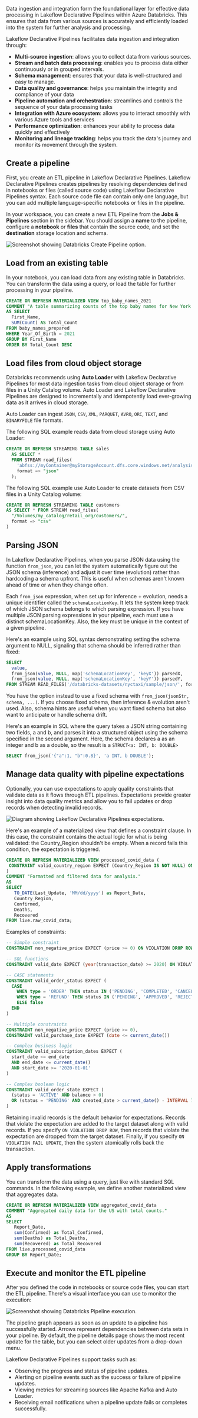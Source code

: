 Data ingestion and integration form the foundational layer for effective data processing in Lakeflow Declarative Pipelines within Azure Databricks. This ensures that data from various sources is accurately and efficiently loaded into the system for further analysis and processing. 

Lakeflow Declarative Pipelines facilitates data ingestion and integration through:

- **Multi-source ingestion**: allows you to collect data from various sources.
- **Stream and batch data processing**: enables you to process data either continuously or in grouped intervals.
- **Schema management**: ensures that your data is well-structured and easy to manage.
- **Data quality and governance**: helps you maintain the integrity and compliance of your data
- **Pipeline automation and orchestration**: streamlines and controls the sequence of your data processing tasks
- **Integration with Azure ecosystem**: allows you to interact smoothly with various Azure tools and services
- **Performance optimization**: enhances your ability to process data quickly and effectively
- **Monitoring and lineage tracking**: helps you track the data's journey and monitor its movement through the system.

## Create a pipeline

First, you create an ETL pipeline in Lakeflow Declarative Pipelines. Lakeflow Declarative Pipelines creates pipelines by resolving dependencies defined in notebooks or files (called source code) using Lakeflow Declarative Pipelines syntax. Each source code file can contain only one language, but you can add multiple language-specific notebooks or files in the pipeline. 

In your workspace, you can create a new ETL Pipeline from the **Jobs & Pipelines** section in the sidebar. You should assign a **name** to the pipeline, configure a **notebook** or **files** that contain the source code, and set the **destination** storage location and schema. 

![Screenshot showing Databricks Create Pipeline option.](../media/create-pipeline.png)

## Load from an existing table

In your notebook, you can load data from any existing table in Databricks. You can transform the data using a query, or load the table for further processing in your pipeline.

```sql
CREATE OR REFRESH MATERIALIZED VIEW top_baby_names_2021
COMMENT "A table summarizing counts of the top baby names for New York for 2021."
AS SELECT
  First_Name,
  SUM(Count) AS Total_Count
FROM baby_names_prepared
WHERE Year_Of_Birth = 2021
GROUP BY First_Name
ORDER BY Total_Count DESC
```

## Load files from cloud object storage

Databricks recommends using **Auto Loader** with Lakeflow Declarative Pipelines for most data ingestion tasks from cloud object storage or from files in a Unity Catalog volume. Auto Loader and Lakeflow Declarative Pipelines are designed to incrementally and idempotently load ever-growing data as it arrives in cloud storage.

Auto Loader can ingest `JSON`, `CSV`, `XML`, `PARQUET`, `AVRO`, `ORC`, `TEXT`, and `BINARYFILE` file formats.

The following SQL example reads data from cloud storage using Auto Loader:

```sql
CREATE OR REFRESH STREAMING TABLE sales
  AS SELECT *
  FROM STREAM read_files(
    'abfss://myContainer@myStorageAccount.dfs.core.windows.net/analysis/*/*/*.json',
    format => "json"
  );
```

The following SQL example use Auto Loader to create datasets from CSV files in a Unity Catalog volume:

```sql
CREATE OR REFRESH STREAMING TABLE customers
AS SELECT * FROM STREAM read_files(
  "/Volumes/my_catalog/retail_org/customers/",
  format => "csv"
)
```

## Parsing JSON

In Lakeflow Declarative Pipelines, when you parse JSON data using the function `from_json`, you can let the system automatically figure out the JSON schema (inference) and adjust it over time (evolution) rather than hardcoding a schema upfront. This is useful when schemas aren't known ahead of time or when they change often.

Each `from_json` expression, when set up for inference + evolution, needs a unique identifier called the `schemaLocationKey`. It lets the system keep track of which JSON schema belongs to which parsing expression. If you have multiple JSON parsing expressions in your pipeline, each must use a distinct schemaLocationKey. Also, the key must be unique in the context of a given pipeline.

Here's an example using SQL syntax demonstrating setting the schema argument to NULL, signaling that schema should be inferred rather than fixed:

```sql
SELECT
  value,
  from_json(value, NULL, map('schemaLocationKey', 'keyX')) parsedX,
  from_json(value, NULL, map('schemaLocationKey', 'keyY')) parsedY,
FROM STREAM READ_FILES('/databricks-datasets/nyctaxi/sample/json/', format => 'text')
```

You have the option instead to use a fixed schema with `from_json(jsonStr, schema, ...)`. If you choose fixed schema, then inference & evolution aren't used. Also, schema hints are useful when you want fixed schema but also want to anticipate or handle schema drift.

Here's an example in SQL where the query takes a JSON string containing two fields, a and b, and parses it into a structured object using the schema specified in the second argument. Here, the schema declares a as an integer and b as a double, so the result is a `STRUCT<a: INT, b: DOUBLE>`

```sql
SELECT from_json('{"a":1, "b":0.8}', 'a INT, b DOUBLE');
```

## Manage data quality with pipeline expectations

Optionally, you can use expectations to apply quality constraints that validate data as it flows through ETL pipelines. Expectations provide greater insight into data quality metrics and allow you to fail updates or drop records when detecting invalid records.

![Diagram showing Lakeflow Declarative Pipelines expectations.](../media/expectations.png)

Here's an example of a materialized view that defines a constraint clause. In this case, the constraint contains the actual logic for what is being validated: the Country_Region shouldn't be empty. When a record fails this condition, the expectation is triggered.

```sql
CREATE OR REFRESH MATERIALIZED VIEW processed_covid_data (
 CONSTRAINT valid_country_region EXPECT (Country_Region IS NOT NULL) ON VIOLATION FAIL UPDATE
)
COMMENT "Formatted and filtered data for analysis."
AS
SELECT
   TO_DATE(Last_Update, 'MM/dd/yyyy') as Report_Date,
   Country_Region,
   Confirmed,
   Deaths,
   Recovered
FROM live.raw_covid_data;
```

Examples of constraints:

```sql
-- Simple constraint
CONSTRAINT non_negative_price EXPECT (price >= 0) ON VIOLATION DROP ROW

-- SQL functions
CONSTRAINT valid_date EXPECT (year(transaction_date) >= 2020) ON VIOLATION FAIL UPDATE

-- CASE statements
CONSTRAINT valid_order_status EXPECT (
  CASE
    WHEN type = 'ORDER' THEN status IN ('PENDING', 'COMPLETED', 'CANCELLED')
    WHEN type = 'REFUND' THEN status IN ('PENDING', 'APPROVED', 'REJECTED')
    ELSE false
  END
)

-- Multiple constraints
CONSTRAINT non_negative_price EXPECT (price >= 0),
CONSTRAINT valid_purchase_date EXPECT (date <= current_date())

-- Complex business logic
CONSTRAINT valid_subscription_dates EXPECT (
  start_date <= end_date
  AND end_date <= current_date()
  AND start_date >= '2020-01-01'
)

-- Complex boolean logic
CONSTRAINT valid_order_state EXPECT (
  (status = 'ACTIVE' AND balance > 0)
  OR (status = 'PENDING' AND created_date > current_date() - INTERVAL 7 DAYS)
)
```

Retaining invalid records is the default behavior for expectations. Records that violate the expectation are added to the target dataset along with valid records. If you specify `ON VIOLATION DROP ROW`, then records that violate the expectation are dropped from the target dataset. Finally, if you specify `ON VIOLATION FAIL UPDATE`, then the system atomically rolls back the transaction.

## Apply transformations

You can transform the data using a query, just like with standard SQL commands. In the following example, we define another materialized view that aggregates data.

```sql
CREATE OR REFRESH MATERIALIZED VIEW aggregated_covid_data
COMMENT "Aggregated daily data for the US with total counts."
AS
SELECT
   Report_Date,
   sum(Confirmed) as Total_Confirmed,
   sum(Deaths) as Total_Deaths,
   sum(Recovered) as Total_Recovered
FROM live.processed_covid_data
GROUP BY Report_Date;
```

## Execute and monitor the ETL pipeline

After you defined the code in notebooks or source code files, you can start the ETL pipeline. There's a visual interface you can use to monitor the execution:

![Screenshot showing Databricks Pipeline execution.](../media/monitor-pipeline.png)

The pipeline graph appears as soon as an update to a pipeline has successfully started. Arrows represent dependencies between data sets in your pipeline. By default, the pipeline details page shows the most recent update for the table, but you can select older updates from a drop-down menu.

Lakeflow Declarative Pipelines support tasks such as:

- Observing the progress and status of pipeline updates.
- Alerting on pipeline events such as the success or failure of pipeline updates. 
- Viewing metrics for streaming sources like Apache Kafka and Auto Loader. 
- Receiving email notifications when a pipeline update fails or completes successfully.